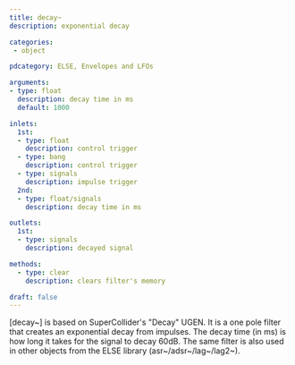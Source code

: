 ```yaml
---
title: decay~
description: exponential decay

categories:
 - object

pdcategory: ELSE, Envelopes and LFOs

arguments:
- type: float
  description: decay time in ms
  default: 1000

inlets:
  1st:
  - type: float
    description: control trigger
  - type: bang
    description: control trigger
  - type: signals
    description: impulse trigger
  2nd:
  - type: float/signals
    description: decay time in ms

outlets:
  1st:
  - type: signals
    description: decayed signal

methods:
  - type: clear
    description: clears filter's memory

draft: false
---
```


[decay~] is based on SuperCollider's "Decay" UGEN. It is a one pole filter that creates an exponential decay from impulses. The decay time (in ms) is how long it takes for the signal to decay 60dB. The same filter is also used in other objects from the ELSE library (asr~/adsr~/lag~/lag2~).
